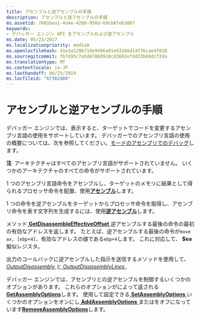 ```yaml
---
title: アセンブルと逆アセンブルの手順
description: アセンブルと逆アセンブルの手順
ms.assetid: 7681bea1-4d4e-4260-950d-69cb8feb3807
keywords:
- デバッガー エンジン API をアセンブルおよび逆アセンブル
ms.date: 05/23/2017
ms.localizationpriority: medium
ms.openlocfilehash: 41e1a129bf10e9496a91e83266d14ff6cae4f828
ms.sourcegitcommit: fb7d95c7a5d47860918cd3602efdd33b69dcf2da
ms.translationtype: MT
ms.contentlocale: ja-JP
ms.lasthandoff: 06/25/2019
ms.locfileid: "67362408"
---
```

# <a name="assembling-and-disassembling-instructions"></a>アセンブルと逆アセンブルの手順


デバッガー エンジンでは、表示すると、ターゲットでコードを変更するアセンブリ言語の使用をサポートしています。 デバッガーでのアセンブリ言語の使用の概要については、次を参照してください。[モードのアセンブリでのデバッグ](debugging-in-assembly-mode.md)します。

**注**  アーキテクチャはすべてのアセンブリ言語がサポートされていません。 いくつかのアーキテクチャのすべての命令がサポートされています。

 

1 つのアセンブリ言語命令をアセンブルし、ターゲットのメモリに結果として得られるプロセッサ命令を配置、使用[**アセンブル**](https://docs.microsoft.com/windows-hardware/drivers/ddi/content/dbgeng/nf-dbgeng-idebugcontrol3-assemble)します。

1 つの命令を逆アセンブルをターゲットからプロセッサ命令を取得し、アセンブリ命令を表す文字列を生成するには、使用[**逆アセンブル**](https://docs.microsoft.com/windows-hardware/drivers/ddi/content/dbgeng/nf-dbgeng-idebugcontrol3-disassemble)します。

メソッド[ **GetDisassembleEffectiveOffset** ](https://docs.microsoft.com/windows-hardware/drivers/ddi/content/dbgeng/nf-dbgeng-idebugcontrol3-getdisassembleeffectiveoffset)逆アセンブルする最後の命令の最初の有効なアドレスを返します。 たとえば、逆アセンブルする最後の命令が`move ax, [ebp+4]`、有効なアドレスの値である`ebp+4`します。 これに対応して、 **$ea**擬似レジスタ。

出力のコールバックに逆アセンブルした指示を送信するメソッドを使用して、 [ *OutputDisassembly* ](https://docs.microsoft.com/windows-hardware/drivers/ddi/content/dbgeng/nf-dbgeng-idebugcontrol3-outputdisassembly)と[ *OutputDisassemblyLines* ](https://docs.microsoft.com/windows-hardware/drivers/ddi/content/dbgeng/nf-dbgeng-idebugcontrol3-outputdisassemblylines).

デバッガー エンジンでは、アセンブリとの逆アセンブルを制御するいくつかのオプションがあります。 これらのオプションがによって返される[ **GetAssemblyOptions**](https://docs.microsoft.com/windows-hardware/drivers/ddi/content/dbgeng/nf-dbgeng-idebugcontrol3-getassemblyoptions)します。 使用して設定できる[ **SetAssemblyOptions** ](https://docs.microsoft.com/windows-hardware/drivers/ddi/content/dbgeng/nf-dbgeng-idebugcontrol3-setassemblyoptions)いくつかのオプションをオンにし[ **AddAssemblyOptions** ](https://docs.microsoft.com/windows-hardware/drivers/ddi/content/dbgeng/nf-dbgeng-idebugcontrol3-addassemblyoptions)またはをオフになっています[**RemoveAssemblyOptions**](https://docs.microsoft.com/windows-hardware/drivers/ddi/content/dbgeng/nf-dbgeng-idebugcontrol3-removeassemblyoptions)します。

 

 





